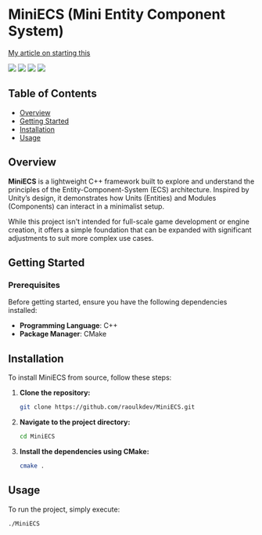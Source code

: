 # MiniECS (Mini Entity Component System)
[My article on starting this](https://medium.com/@nkumba/building-a-lightweight-ecs-1-units-modules-0d66c764e263) 

<p align="left">
  <img src="https://img.shields.io/github/last-commit/raoulkdev/MiniECS?style=flat&logo=git" />
  <img src="https://img.shields.io/github/languages/top/raoulkdev/MiniECS?style=flat&logo=c%2B%2B" />
  <img src="https://img.shields.io/github/languages/count/raoulkdev/MiniECS?style=flat&logo=github" />
   <img src="https://img.shields.io/github/contributors/raoulkdev/MiniECS?style=flat&logo=github" />
</p>

## Table of Contents

- [Overview](#overview) 
- [Getting Started](#getting-started)  
- [Installation](#installation)  
- [Usage](#usage)  

## Overview

**MiniECS** is a lightweight C++ framework built to explore and understand the principles of the Entity-Component-System (ECS) architecture. Inspired by Unity’s design, it demonstrates how Units (Entities) and Modules (Components) can interact in a minimalist setup.

While this project isn't intended for full-scale game development or engine creation, it offers a simple foundation that can be expanded with significant adjustments to suit more complex use cases.

## Getting Started

### Prerequisites

Before getting started, ensure you have the following dependencies installed:

- **Programming Language**: C++
- **Package Manager**: CMake

## Installation

To install MiniECS from source, follow these steps:

1. **Clone the repository:**

    ```bash
    git clone https://github.com/raoulkdev/MiniECS.git
    ```

2. **Navigate to the project directory:**

    ```bash
    cd MiniECS
    ```

3. **Install the dependencies using CMake:**

    ```bash
    cmake .
    ```

## Usage

To run the project, simply execute:

```bash
./MiniECS
